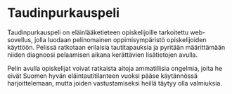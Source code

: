 # Taudinpurkauspeli

Taudinpurkauspeli on eläinlääketieteen opiskelijoille tarkoitettu web-sovellus, jolla luodaan pelinomainen oppimisympäristö opiskelijoiden käyttöön. Pelissä ratkotaan erilaisia tautitapauksia ja pyritään määrittämään niiden diagnoosi pelaamisen aikana kerättävien lisätietojen avulla.

Pelin avulla opiskelijat voivat ratkaista aitoja ammatillisia ongelmia, joita he eivät Suomen hyvän eläintautitilanteen vuoksi pääse käytännössä harjoittelemaan, mutta joiden vastustamiseksi heillä täytyy olla valmiuksia.

